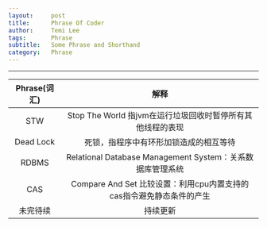 ```yaml
---
layout:     post
title:      Phrase Of Coder
author:     Temi Lee
tags: 		Phrase
subtitle:   Some Phrase and Shorthand
category:   Phrase
---
```


***

| Phrase(词汇) | 解释 |
|:------:|:----:|
|STW     |Stop The World 指jvm在运行垃圾回收时暂停所有其他线程的表现|
|Dead Lock|死锁，指程序中有环形加锁造成的相互等待|
|RDBMS    |Relational Database Management System：关系数据库管理系统|
|CAS      | Compare And Set 比较设置：利用cpu内置支持的cas指令避免静态条件的产生|
|未完待续 |持续更新|

